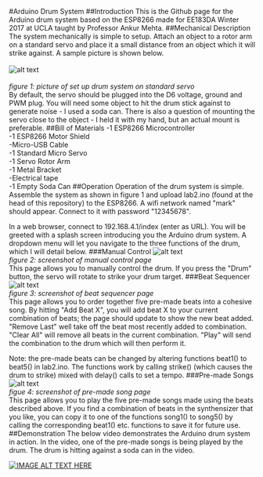 #Arduino Drum System
##Introduction
This is the Github page for the Arduino drum system based on the ESP8266 made for EE183DA Winter 2017 at UCLA taught by Professor Ankur Mehta.
##Mechanical Description
The system mechanically is simple to setup.  Attach an object to a rotor arm on a standard servo and place it a small distance from an object which it will strike against.  A sample picture is shown below.<br><br>
![alt text][setup]<br><br>
*figure 1: picture of set up drum system on standard servo*<br>
By default, the servo should be plugged into the D6 voltage, ground and PWM plug.  You will need some object to hit the drum stick against to generate noise - I used a soda can.  There is also a question of mounting the servo close to the object - I held it with my hand, but an actual mount is preferable.
##Bill of Materials
-1 ESP8266 Microcontroller<br>
-1 ESP8266 Motor Shield<br>
-Micro-USB Cable<br>
-1 Standard Micro Servo<br>
-1 Servo Rotor Arm<br>
-1 Metal Bracket<br>
-Electrical tape<br>
-1 Empty Soda Can
##Operation
Operation of the drum system is simple.  Assemble the system as shown in figure 1 and upload lab2.ino (found at the head of this repository) to the ESP8266.  A wifi network named "mark" should appear.  Connect to it with password "12345678".

In a web browser, connect to 192.168.4.1/index (enter as URL).  You will be greeted with a splash screen introducing you the Arduino drum system.  A dropdown menu will let you navigate to the three functions of the drum, which I will detail below.
###Manual Control
![alt text][manual_control]<br>
*figure 2: screenshot of manual control page*<br>
This page allows you to manually control the drum.  If you press the "Drum" button, the servo will rotate to strike your drum target.
###Beat Sequencer
![alt text][beat_sequencer]<br>
*figure 3: screenshot of beat sequencer page*<br>
This page allows you to order together five pre-made beats into a cohesive song.  By hitting "Add Beat X", you will add beat X to your current combination of beats; the page should update to show the new beat added.  "Remove Last" well take off the beat most recently added to combination.  "Clear All" will remove all beats in the current combination.  "Play" will send the combination to the drum which will then perform it.

Note: the pre-made beats can be changed by altering functions beat1() to beat5() in lab2.ino.  The functions work by calling strike() (which causes the drum to strike) mixed with delay() calls to set a tempo.
###Pre-made Songs
![alt text][pre_made_song]<br>
*figue 4: screenshot of pre-made song page*<br>
This page allows you to play the five pre-made songs made using the beats described above.  If you find a combination of beats in the synthensizer that you like, you can copy it to one of the functions song1() to song5() by calling the corresponding beat1() etc. functions to save it for future use.
##Demonstration
The below video demonstrates the Arduino drum system in action.  In the video, one of the pre-made songs is being played by the drum.  The drum is hitting against a soda can in the video.

[![IMAGE ALT TEXT HERE](http://img.youtube.com/vi/40Gdmw4ancg/0.jpg)](http://www.youtube.com/watch?v=40Gdmw4ancg)


[setup]: http://i.imgur.com/vAXYMOV.png
[manual_control]: http://i.imgur.com/YlN8rpv.png
[beat_sequencer]: http://i.imgur.com/GvSQ58R.png
[pre_made_song]: http://i.imgur.com/HuOIVDN.png
